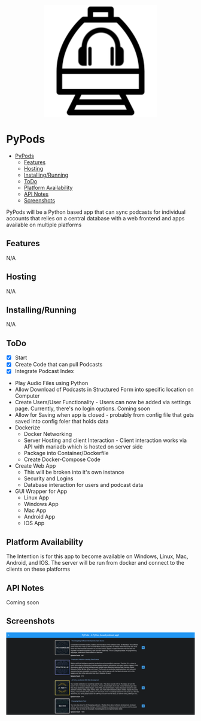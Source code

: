 <p align="center">
  <img width="300" height="300" src="./images/logo.png">
</p>

# PyPods

- [PyPods](#PyPods)
  - [Features](#Features)
  - [Hosting](#Hosting)
  - [Installing/Running](#Installing/Running)
  - [ToDo](#ToDo)
  - [Platform Availability](#Platform-Availability)
  - [API Notes](#API-Notes)
  - [Screenshots](#Screenshots)
      
PyPods will be a Python based app that can sync podcasts for individual accounts that relies on a central database with a web frontend and apps available on multiple platforms

## Features
N/A

## Hosting
N/A

## Installing/Running
N/A

## ToDo

 - [x] Start
 - [x] Create Code that can pull Podcasts
 - [x] Integrate Podcast Index
 - Play Audio Files using Python
 - Allow Download of Podcasts in Structured Form into specific location on Computer
 - Create Users/User Functionality - Users can now be added via settings page. Currently, there's no login options. Coming soon
 - Allow for Saving when app is closed - probably from config file that gets saved into config foler that holds data
 - Dockerize
     - Docker Networking
     - Server Hosting and client Interaction - Client interaction works via API with mariadb which is hosted on server side
     - Package into Container/Dockerfile
     - Create Docker-Compose Code
 - Create Web App
     - This will be broken into it's own instance
     - Security and Logins
     - Database interaction for users and podcast data
 - GUI Wrapper for App
     - Linux App
     - Windows App
     - Mac App
     - Android App
     - IOS App

## Platform Availability

The Intention is for this app to become available on Windows, Linux, Mac, Android, and IOS. The server will be run from docker and connect to the clients on these platforms

## API Notes

Coming soon

## Screenshots

<p align="center">
  <img src="./images/podlist.png">
</p>